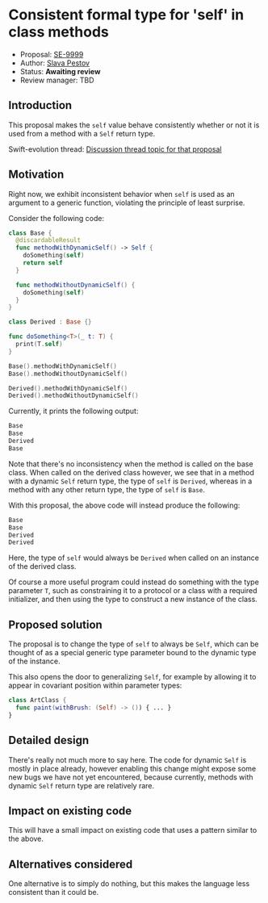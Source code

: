 # Consistent formal type for 'self' in class methods

* Proposal: [SE-9999](9999-self-formal-type-in-class.md)
* Author: [Slava Pestov](https://github.com/slavapestov)
* Status: **Awaiting review**
* Review manager: TBD

## Introduction

This proposal makes the `self` value behave consistently whether or
not it is used from a method with a `Self` return type.

Swift-evolution thread: [Discussion thread topic for that proposal](http://news.gmane.org/gmane.comp.lang.swift.evolution)

## Motivation

Right now, we exhibit inconsistent behavior when `self` is used as
an argument to a generic function, violating the principle of least
surprise.

Consider the following code:

```swift
class Base {
  @discardableResult
  func methodWithDynamicSelf() -> Self {
    doSomething(self)
    return self
  }

  func methodWithoutDynamicSelf() {
    doSomething(self)
  }
}

class Derived : Base {}

func doSomething<T>(_ t: T) {
  print(T.self)
}

Base().methodWithDynamicSelf()
Base().methodWithoutDynamicSelf()

Derived().methodWithDynamicSelf()
Derived().methodWithoutDynamicSelf()
```

Currently, it prints the following output:

```swift
Base
Base
Derived
Base
```

Note that there's no inconsistency when the method is called on the
base class. When called on the derived class however, we see that
in a method with a dynamic `Self` return type, the type of `self` is
`Derived`, whereas in a method with any other return type, the type
of `self` is `Base`.

With this proposal, the above code will instead produce the following:

```swift
Base
Base
Derived
Derived
```

Here, the type of `self` would always be `Derived` when called on an
instance of the derived class.

Of course a more useful program could instead do something with the
type parameter `T`, such as constraining it to a protocol or a class
with a required initializer, and then using the type to construct
a new instance of the class.

## Proposed solution

The proposal is to change the type of `self` to always be `Self`, which
can be thought of as a special generic type parameter bound to the
dynamic type of the instance.

This also opens the door to generalizing `Self`, for example by allowing
it to appear in covariant position within parameter types:

```swift
class ArtClass {
  func paint(withBrush: (Self) -> ()) { ... }
}
```

## Detailed design

There's really not much more to say here. The code for dynamic `Self`
is mostly in place already, however enabling this change might expose
some new bugs we have not yet encountered, because currently, methods
with dynamic `Self` return type are relatively rare.

## Impact on existing code

This will have a small impact on existing code that uses a pattern
similar to the above.

## Alternatives considered

One alternative is to simply do nothing, but this makes the language
less consistent than it could be.
